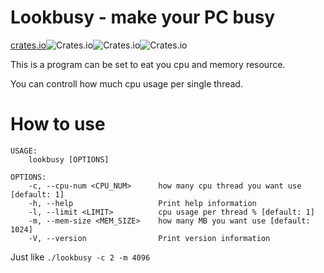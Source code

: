 <!--
 * @Author: Image image@by.cx
 * @Date: 2022-12-05 22:39:47
 * @LastEditors: Image image@by.cx
 * @LastEditTime: 2022-12-07 22:20:16
 * @FilePath: /lookbusy-rs/README.MD
 * @Description: 
 * 
 * Copyright (c) 2022 by Image image@by.cx, All Rights Reserved. 
-->
# Lookbusy - make your PC busy

[crates.io](https://crates.io/crates/lookbusy)![Crates.io](https://img.shields.io/crates/l/lookbusy)![Crates.io](https://img.shields.io/crates/v/lookbusy)![Crates.io](https://img.shields.io/crates/d/lookbusy)

This is a program can be set to eat you cpu and memory resource.

You can controll how much cpu usage per single thread.

# How to use
```shell
USAGE:
    lookbusy [OPTIONS]

OPTIONS:
    -c, --cpu-num <CPU_NUM>      how many cpu thread you want use [default: 1]
    -h, --help                   Print help information
    -l, --limit <LIMIT>          cpu usage per thread % [default: 1]
    -m, --mem-size <MEM_SIZE>    how many MB you want use [default: 1024]
    -V, --version                Print version information
```

Just like `./lookbusy -c 2 -m 4096`
